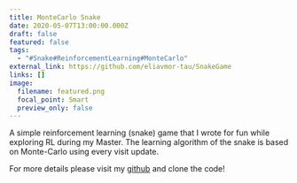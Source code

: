 ```yaml
---
title: MonteCarlo Snake
date: 2020-05-07T13:00:00.000Z
draft: false
featured: false
tags:
  - "#Snake#ReinforcementLearning#MonteCarlo"
external_link: https://github.com/eliavmor-tau/SnakeGame
links: []
image:
  filename: featured.png
  focal_point: Smart
  preview_only: false
---
```

A simple reinforcement learning (snake) game that I wrote for fun while exploring RL during my Master. The learning algorithm of the snake is based on Monte-Carlo using every visit update. 

For more details please visit my [github](https://github.com/eliavmor-tau/SnakeGame) and clone the code!
